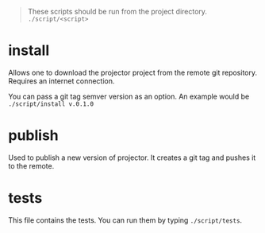 > These scripts should be run from the project directory. `./script/<script>`

# install

Allows one to download the projector project from the remote git repository.
Requires an internet connection.

You can pass a git tag semver version as an option. An example would be
`./script/install v.0.1.0`

# publish

Used to publish a new version of projector. It creates a git tag and pushes it
to the remote.

# tests

This file contains the tests. You can run them by typing `./script/tests`.
